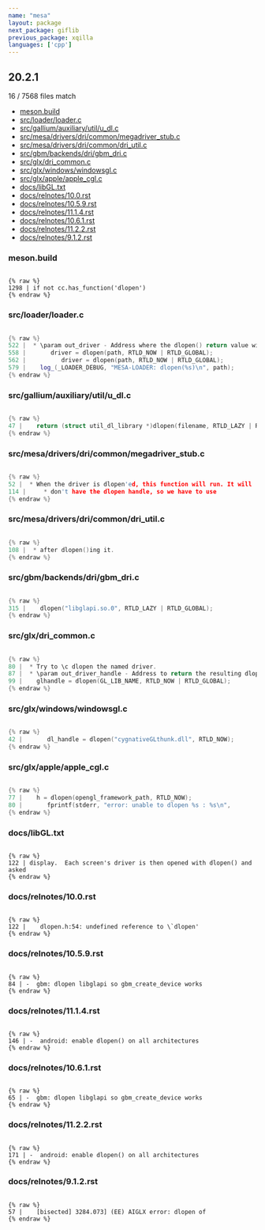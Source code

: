 ```yaml
---
name: "mesa"
layout: package
next_package: giflib
previous_package: xqilla
languages: ['cpp']
---
```

## 20.2.1
16 / 7568 files match

 - [meson.build](#mesonbuild)
 - [src/loader/loader.c](#srcloaderloaderc)
 - [src/gallium/auxiliary/util/u_dl.c](#srcgalliumauxiliaryutilu_dlc)
 - [src/mesa/drivers/dri/common/megadriver_stub.c](#srcmesadriversdricommonmegadriver_stubc)
 - [src/mesa/drivers/dri/common/dri_util.c](#srcmesadriversdricommondri_utilc)
 - [src/gbm/backends/dri/gbm_dri.c](#srcgbmbackendsdrigbm_dric)
 - [src/glx/dri_common.c](#srcglxdri_commonc)
 - [src/glx/windows/windowsgl.c](#srcglxwindowswindowsglc)
 - [src/glx/apple/apple_cgl.c](#srcglxappleapple_cglc)
 - [docs/libGL.txt](#docslibgltxt)
 - [docs/relnotes/10.0.rst](#docsrelnotes100rst)
 - [docs/relnotes/10.5.9.rst](#docsrelnotes1059rst)
 - [docs/relnotes/11.1.4.rst](#docsrelnotes1114rst)
 - [docs/relnotes/10.6.1.rst](#docsrelnotes1061rst)
 - [docs/relnotes/11.2.2.rst](#docsrelnotes1122rst)
 - [docs/relnotes/9.1.2.rst](#docsrelnotes912rst)

### meson.build

```

{% raw %}
1298 | if not cc.has_function('dlopen')
{% endraw %}

```
### src/loader/loader.c

```cpp

{% raw %}
522 |  * \param out_driver - Address where the dlopen() return value will be stored.
558 |       driver = dlopen(path, RTLD_NOW | RTLD_GLOBAL);
562 |          driver = dlopen(path, RTLD_NOW | RTLD_GLOBAL);
579 |    log_(_LOADER_DEBUG, "MESA-LOADER: dlopen(%s)\n", path);
{% endraw %}

```
### src/gallium/auxiliary/util/u_dl.c

```cpp

{% raw %}
47 |    return (struct util_dl_library *)dlopen(filename, RTLD_LAZY | RTLD_LOCAL);
{% endraw %}

```
### src/mesa/drivers/dri/common/megadriver_stub.c

```cpp

{% raw %}
52 |  * When the driver is dlopen'ed, this function will run. It will
114 |     * don't have the dlopen handle, so we have to use
{% endraw %}

```
### src/mesa/drivers/dri/common/dri_util.c

```cpp

{% raw %}
108 |  * after dlopen()ing it.
{% endraw %}

```
### src/gbm/backends/dri/gbm_dri.c

```cpp

{% raw %}
315 |    dlopen("libglapi.so.0", RTLD_LAZY | RTLD_GLOBAL);
{% endraw %}

```
### src/glx/dri_common.c

```cpp

{% raw %}
80 |  * Try to \c dlopen the named driver.
87 |  * \param out_driver_handle - Address to return the resulting dlopen() handle.
99 |    glhandle = dlopen(GL_LIB_NAME, RTLD_NOW | RTLD_GLOBAL);
{% endraw %}

```
### src/glx/windows/windowsgl.c

```cpp

{% raw %}
42 |       dl_handle = dlopen("cygnativeGLthunk.dll", RTLD_NOW);
{% endraw %}

```
### src/glx/apple/apple_cgl.c

```cpp

{% raw %}
77 |    h = dlopen(opengl_framework_path, RTLD_NOW);
80 |       fprintf(stderr, "error: unable to dlopen %s : %s\n",
{% endraw %}

```
### docs/libGL.txt

```

{% raw %}
122 | display.  Each screen's driver is then opened with dlopen() and asked
{% endraw %}

```
### docs/relnotes/10.0.rst

```

{% raw %}
122 |    dlopen.h:54: undefined reference to \`dlopen'
{% endraw %}

```
### docs/relnotes/10.5.9.rst

```

{% raw %}
84 | -  gbm: dlopen libglapi so gbm_create_device works
{% endraw %}

```
### docs/relnotes/11.1.4.rst

```

{% raw %}
146 | -  android: enable dlopen() on all architectures
{% endraw %}

```
### docs/relnotes/10.6.1.rst

```

{% raw %}
65 | -  gbm: dlopen libglapi so gbm_create_device works
{% endraw %}

```
### docs/relnotes/11.2.2.rst

```

{% raw %}
171 | -  android: enable dlopen() on all architectures
{% endraw %}

```
### docs/relnotes/9.1.2.rst

```

{% raw %}
57 |    [bisected] 3284.073] (EE) AIGLX error: dlopen of
{% endraw %}

```